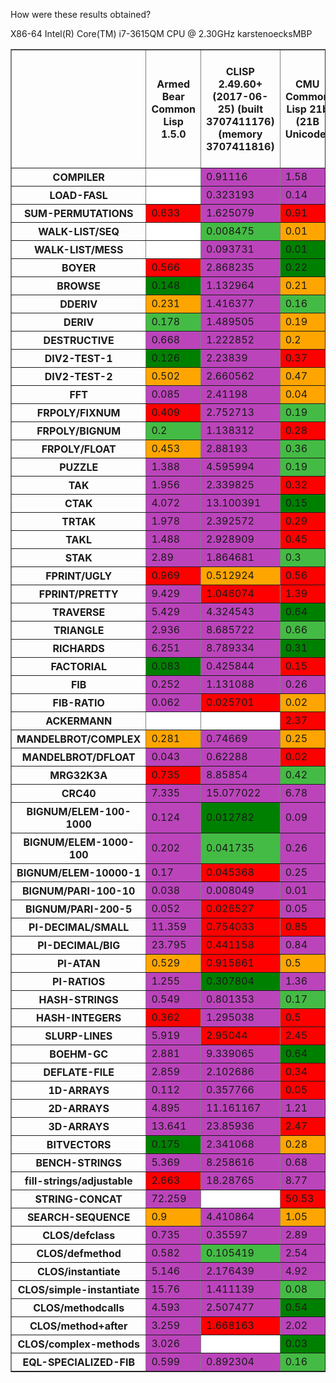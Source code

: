 
How were these results obtained?



<!DOCTYPE html PUBLIC "-//W3C//DTD XHTML 1.0 Strict//EN" "http://www.w3.org/TR/xhtml1/DTD/xhtml1-strict.dtd">
<p>X86-64 Intel(R) Core(TM) i7-3615QM CPU @ 2.30GHz karstenoecksMBP</p><table border='1'><tr><td style='max-width: 100px;'></td><th>Armed Bear Common Lisp 1.5.0</th><th>CLISP 2.49.60+ (2017-06-25) (built 3707411176) (memory 3707411816)</th><th>CMU Common Lisp 21b (21B Unicode)</th><th>CMU Common Lisp 21c (21C Unicode)</th><th>Clozure Common Lisp Version 1.12-dev/v1.12-dev.0-20-g47fd1930  (DarwinX8664)</th><th>ECL 16.1.3</th><th>GNU Common Lisp (GCL) GCL 2.6.12</th><th>International Allegro CL Free Express Edition 10.0 [Mac OS X (Intel)] (Mar 24, 2017 19:50)</th><th>International Allegro CL Free Express Edition 10.1 [32-bit Mac OS X (Intel)] (Oct 30, 2017 12:55)</th><th>LispWorks Personal Edition 6.1.1</th><th>SBCL 1.3.19</th><th>clasp cclasp-boehm-FRGO_CLASP_DEV_FOREIGN_DATA_002-1212-g7a6472a72</th><th>clasp cclasp-boehm-FRGO_CLASP_DEV_FOREIGN_DATA_002-1815-g7f4e661b2</th><th>clasp cclasp-boehm-FRGO_CLASP_DEV_FOREIGN_DATA_002-1855-g5235ae840</th></tr><tr><th>COMPILER</th><td style='background-color: #fff;'></td><td style='background-color: #b4b;'>0.91116</td><td style='background-color: #b4b;'>1.58</td><td style='background-color: #b4b;'>0.86</td><td style='background-color: #b4b;'>0.851327</td><td style='background-color: #b4b;'>1.082</td><td style='background-color: GREEN;'>0.09</td><td style='background-color: #b4b;'>0.68</td><td style='background-color: #b4b;'>0.57</td><td style='background-color: #b4b;'>0.518</td><td style='background-color: #b4b;'>1.009</td><td style='background-color: #b4b;'>130.18564</td><td style='background-color: #b4b;'>130.02193</td><td style='background-color: #b4b;'>105.2658</td></tr><tr><th>LOAD-FASL</th><td style='background-color: #fff;'></td><td style='background-color: #b4b;'>0.323193</td><td style='background-color: #b4b;'>0.14</td><td style='background-color: #b4b;'>0.12</td><td style='background-color: #b4b;'>0.124536</td><td style='background-color: #b4b;'>0.11</td><td style='background-color: GREEN;'>0.01</td><td style='background-color: #b4b;'>0.13</td><td style='background-color: #b4b;'>0.11</td><td style='background-color: #b4b;'>0.132</td><td style='background-color: #b4b;'>0.19</td><td style='background-color: #b4b;'>0.90173626</td><td style='background-color: #b4b;'>0.16898806</td><td style='background-color: #b4b;'>0.18405464</td></tr><tr><th>SUM-PERMUTATIONS</th><td style='background-color: RED;'>0.633</td><td style='background-color: #b4b;'>1.625079</td><td style='background-color: RED;'>0.91</td><td style='background-color: RED;'>0.82</td><td style='background-color: #b4b;'>1.573237</td><td style='background-color: RED;'>0.709</td><td style='background-color: RED;'>0.87</td><td style='background-color: RED;'>0.59</td><td style='background-color: RED;'>0.87</td><td style='background-color: #fff;'></td><td style='background-color: GREEN;'>0.257</td><td style='background-color: #b4b;'>7.117401</td><td style='background-color: #b4b;'>2.3196971</td><td style='background-color: #b4b;'>1.9622355</td></tr><tr><th>WALK-LIST/SEQ</th><td style='background-color: #fff;'></td><td style='background-color: #4b4;'>0.008475</td><td style='background-color: ORANGE;'>0.01</td><td style='background-color: ORANGE;'>0.01</td><td style='background-color: #4b4;'>0.007671</td><td style='background-color: ORANGE;'>0.01</td><td style='background-color: RED;'>0.02</td><td style='background-color: #fff;'></td><td style='background-color: #fff;'></td><td style='background-color: #fff;'></td><td style='background-color: GREEN;'>0.006</td><td style='background-color: #b4b;'>0.14908162</td><td style='background-color: #b4b;'>0.17965353</td><td style='background-color: #b4b;'>0.17842026</td></tr><tr><th>WALK-LIST/MESS</th><td style='background-color: #fff;'></td><td style='background-color: #b4b;'>0.093731</td><td style='background-color: GREEN;'>0.01</td><td style='background-color: ORANGE;'>0.02</td><td style='background-color: ORANGE;'>0.018417</td><td style='background-color: #b4b;'>0.045</td><td style='background-color: GREEN;'>0.01</td><td style='background-color: #fff;'></td><td style='background-color: #fff;'></td><td style='background-color: #fff;'></td><td style='background-color: #4b4;'>0.014</td><td style='background-color: #fff;'></td><td style='background-color: #fff;'></td><td style='background-color: #fff;'></td></tr><tr><th>BOYER</th><td style='background-color: RED;'>0.566</td><td style='background-color: #b4b;'>2.868235</td><td style='background-color: GREEN;'>0.22</td><td style='background-color: GREEN;'>0.22</td><td style='background-color: #b4b;'>0.922835</td><td style='background-color: #b4b;'>1.123</td><td style='background-color: GREEN;'>0.23</td><td style='background-color: RED;'>0.42</td><td style='background-color: #4b4;'>0.32</td><td style='background-color: RED;'>0.425</td><td style='background-color: GREEN;'>0.201</td><td style='background-color: #b4b;'>3.0634224</td><td style='background-color: #b4b;'>1.1952511</td><td style='background-color: #b4b;'>1.1210427</td></tr><tr><th>BROWSE</th><td style='background-color: GREEN;'>0.148</td><td style='background-color: #b4b;'>1.132964</td><td style='background-color: ORANGE;'>0.21</td><td style='background-color: #4b4;'>0.2</td><td style='background-color: RED;'>0.304233</td><td style='background-color: RED;'>0.284</td><td style='background-color: GREEN;'>0.15</td><td style='background-color: RED;'>0.28</td><td style='background-color: #4b4;'>0.16</td><td style='background-color: #4b4;'>0.175</td><td style='background-color: GREEN;'>0.125</td><td style='background-color: #b4b;'>1.540497</td><td style='background-color: RED;'>0.4533729</td><td style='background-color: RED;'>0.4497367</td></tr><tr><th>DDERIV</th><td style='background-color: ORANGE;'>0.231</td><td style='background-color: #b4b;'>1.416377</td><td style='background-color: #4b4;'>0.16</td><td style='background-color: #4b4;'>0.15</td><td style='background-color: ORANGE;'>0.234023</td><td style='background-color: #b4b;'>0.706</td><td style='background-color: #4b4;'>0.15</td><td style='background-color: RED;'>0.24</td><td style='background-color: ORANGE;'>0.19</td><td style='background-color: ORANGE;'>0.202</td><td style='background-color: GREEN;'>0.118</td><td style='background-color: #b4b;'>1.291915</td><td style='background-color: #b4b;'>0.9131216</td><td style='background-color: #b4b;'>0.7912851</td></tr><tr><th>DERIV</th><td style='background-color: #4b4;'>0.178</td><td style='background-color: #b4b;'>1.489505</td><td style='background-color: ORANGE;'>0.19</td><td style='background-color: #4b4;'>0.17</td><td style='background-color: RED;'>0.252435</td><td style='background-color: #b4b;'>0.69</td><td style='background-color: #4b4;'>0.15</td><td style='background-color: ORANGE;'>0.23</td><td style='background-color: #4b4;'>0.17</td><td style='background-color: ORANGE;'>0.196</td><td style='background-color: GREEN;'>0.116</td><td style='background-color: #b4b;'>1.4520442</td><td style='background-color: #b4b;'>0.8991261</td><td style='background-color: #b4b;'>0.8213726</td></tr><tr><th>DESTRUCTIVE</th><td style='background-color: #b4b;'>0.668</td><td style='background-color: #b4b;'>1.222852</td><td style='background-color: ORANGE;'>0.2</td><td style='background-color: ORANGE;'>0.19</td><td style='background-color: RED;'>0.206367</td><td style='background-color: #b4b;'>0.437</td><td style='background-color: GREEN;'>0.1</td><td style='background-color: RED;'>0.22</td><td style='background-color: RED;'>0.21</td><td style='background-color: ORANGE;'>0.176</td><td style='background-color: GREEN;'>0.109</td><td style='background-color: #b4b;'>1.2996838</td><td style='background-color: RED;'>0.34045058</td><td style='background-color: RED;'>0.30885664</td></tr><tr><th>DIV2-TEST-1</th><td style='background-color: GREEN;'>0.126</td><td style='background-color: #b4b;'>2.23839</td><td style='background-color: RED;'>0.37</td><td style='background-color: RED;'>0.34</td><td style='background-color: RED;'>0.410792</td><td style='background-color: #b4b;'>0.768</td><td style='background-color: ORANGE;'>0.23</td><td style='background-color: RED;'>0.27</td><td style='background-color: ORANGE;'>0.24</td><td style='background-color: RED;'>0.369</td><td style='background-color: #4b4;'>0.183</td><td style='background-color: #b4b;'>4.3358493</td><td style='background-color: #b4b;'>1.1646844</td><td style='background-color: #b4b;'>1.5431376</td></tr><tr><th>DIV2-TEST-2</th><td style='background-color: ORANGE;'>0.502</td><td style='background-color: #b4b;'>2.660562</td><td style='background-color: ORANGE;'>0.47</td><td style='background-color: ORANGE;'>0.43</td><td style='background-color: RED;'>0.535293</td><td style='background-color: #b4b;'>1.493</td><td style='background-color: RED;'>0.53</td><td style='background-color: RED;'>0.55</td><td style='background-color: ORANGE;'>0.45</td><td style='background-color: #4b4;'>0.417</td><td style='background-color: GREEN;'>0.264</td><td style='background-color: #b4b;'>4.084205</td><td style='background-color: #b4b;'>1.8256881</td><td style='background-color: #b4b;'>1.8384475</td></tr><tr><th>FFT</th><td style='background-color: #b4b;'>0.085</td><td style='background-color: #b4b;'>2.41198</td><td style='background-color: ORANGE;'>0.04</td><td style='background-color: #4b4;'>0.03</td><td style='background-color: RED;'>0.058986</td><td style='background-color: #b4b;'>0.653</td><td style='background-color: #b4b;'>0.49</td><td style='background-color: #b4b;'>1.36</td><td style='background-color: #b4b;'>0.67</td><td style='background-color: #b4b;'>0.602</td><td style='background-color: GREEN;'>0.02</td><td style='background-color: #b4b;'>2.770257</td><td style='background-color: #b4b;'>1.8886076</td><td style='background-color: #b4b;'>0.7072178</td></tr><tr><th>FRPOLY/FIXNUM</th><td style='background-color: RED;'>0.409</td><td style='background-color: #b4b;'>2.752713</td><td style='background-color: #4b4;'>0.19</td><td style='background-color: GREEN;'>0.17</td><td style='background-color: RED;'>0.412657</td><td style='background-color: #b4b;'>0.972</td><td style='background-color: GREEN;'>0.14</td><td style='background-color: RED;'>0.39</td><td style='background-color: ORANGE;'>0.25</td><td style='background-color: ORANGE;'>0.27</td><td style='background-color: GREEN;'>0.172</td><td style='background-color: #b4b;'>6.56075</td><td style='background-color: #b4b;'>3.7565346</td><td style='background-color: #b4b;'>3.98628</td></tr><tr><th>FRPOLY/BIGNUM</th><td style='background-color: #4b4;'>0.2</td><td style='background-color: #b4b;'>1.138312</td><td style='background-color: RED;'>0.28</td><td style='background-color: ORANGE;'>0.24</td><td style='background-color: RED;'>0.527611</td><td style='background-color: RED;'>0.374</td><td style='background-color: #b4b;'>0.6</td><td style='background-color: RED;'>0.33</td><td style='background-color: ORANGE;'>0.26</td><td style='background-color: RED;'>0.386</td><td style='background-color: GREEN;'>0.134</td><td style='background-color: #b4b;'>2.640192</td><td style='background-color: #b4b;'>1.7932048</td><td style='background-color: #b4b;'>1.6488165</td></tr><tr><th>FRPOLY/FLOAT</th><td style='background-color: ORANGE;'>0.453</td><td style='background-color: #b4b;'>2.88193</td><td style='background-color: #4b4;'>0.36</td><td style='background-color: #4b4;'>0.33</td><td style='background-color: RED;'>0.557531</td><td style='background-color: #b4b;'>1.023</td><td style='background-color: GREEN;'>0.24</td><td style='background-color: RED;'>0.5</td><td style='background-color: #4b4;'>0.35</td><td style='background-color: ORANGE;'>0.399</td><td style='background-color: GREEN;'>0.273</td><td style='background-color: #b4b;'>5.11925</td><td style='background-color: #b4b;'>2.4277158</td><td style='background-color: #b4b;'>2.343907</td></tr><tr><th>PUZZLE</th><td style='background-color: #b4b;'>1.388</td><td style='background-color: #b4b;'>4.595994</td><td style='background-color: #4b4;'>0.19</td><td style='background-color: GREEN;'>0.15</td><td style='background-color: RED;'>0.479457</td><td style='background-color: #b4b;'>2.208</td><td style='background-color: #4b4;'>0.24</td><td style='background-color: #b4b;'>2.7</td><td style='background-color: #b4b;'>1.65</td><td style='background-color: #b4b;'>1.053</td><td style='background-color: GREEN;'>0.157</td><td style='background-color: #b4b;'>9.510586</td><td style='background-color: #b4b;'>3.197387</td><td style='background-color: #b4b;'>1.423978</td></tr><tr><th>TAK</th><td style='background-color: #b4b;'>1.956</td><td style='background-color: #b4b;'>2.339825</td><td style='background-color: RED;'>0.32</td><td style='background-color: RED;'>0.28</td><td style='background-color: GREEN;'>0.082701</td><td style='background-color: #b4b;'>1.322</td><td style='background-color: RED;'>0.3</td><td style='background-color: RED;'>0.18</td><td style='background-color: RED;'>0.18</td><td style='background-color: ORANGE;'>0.151</td><td style='background-color: ORANGE;'>0.14</td><td style='background-color: #b4b;'>1.6712415</td><td style='background-color: #b4b;'>0.7684502</td><td style='background-color: #b4b;'>0.83642954</td></tr><tr><th>CTAK</th><td style='background-color: #b4b;'>4.072</td><td style='background-color: #b4b;'>13.100391</td><td style='background-color: GREEN;'>0.15</td><td style='background-color: GREEN;'>0.13</td><td style='background-color: RED;'>0.347228</td><td style='background-color: #b4b;'>1.364</td><td style='background-color: #b4b;'>4.72</td><td style='background-color: RED;'>0.38</td><td style='background-color: RED;'>0.39</td><td style='background-color: GREEN;'>0.145</td><td style='background-color: ORANGE;'>0.218</td><td style='background-color: #b4b;'>90.550835</td><td style='background-color: #b4b;'>78.47339</td><td style='background-color: #b4b;'>77.954796</td></tr><tr><th>TRTAK</th><td style='background-color: #b4b;'>1.978</td><td style='background-color: #b4b;'>2.392572</td><td style='background-color: RED;'>0.29</td><td style='background-color: RED;'>0.28</td><td style='background-color: GREEN;'>0.083853</td><td style='background-color: #b4b;'>1.344</td><td style='background-color: RED;'>0.3</td><td style='background-color: RED;'>0.19</td><td style='background-color: RED;'>0.18</td><td style='background-color: ORANGE;'>0.143</td><td style='background-color: ORANGE;'>0.139</td><td style='background-color: #b4b;'>1.8113798</td><td style='background-color: #b4b;'>0.7574214</td><td style='background-color: #b4b;'>0.7356368</td></tr><tr><th>TAKL</th><td style='background-color: #b4b;'>1.488</td><td style='background-color: #b4b;'>2.928909</td><td style='background-color: RED;'>0.45</td><td style='background-color: RED;'>0.37</td><td style='background-color: #4b4;'>0.26505</td><td style='background-color: #b4b;'>0.871</td><td style='background-color: GREEN;'>0.18</td><td style='background-color: RED;'>0.51</td><td style='background-color: RED;'>0.58</td><td style='background-color: GREEN;'>0.17</td><td style='background-color: RED;'>0.407</td><td style='background-color: #b4b;'>4.4446373</td><td style='background-color: #b4b;'>2.0139492</td><td style='background-color: #b4b;'>1.8171562</td></tr><tr><th>STAK</th><td style='background-color: #b4b;'>2.89</td><td style='background-color: #b4b;'>1.864681</td><td style='background-color: #4b4;'>0.3</td><td style='background-color: #4b4;'>0.29</td><td style='background-color: RED;'>0.541271</td><td style='background-color: #b4b;'>1.094</td><td style='background-color: #4b4;'>0.25</td><td style='background-color: RED;'>0.73</td><td style='background-color: RED;'>0.74</td><td style='background-color: #4b4;'>0.281</td><td style='background-color: GREEN;'>0.197</td><td style='background-color: #b4b;'>10.359367</td><td style='background-color: #b4b;'>8.087284</td><td style='background-color: #b4b;'>7.3820157</td></tr><tr><th>FPRINT/UGLY</th><td style='background-color: RED;'>0.969</td><td style='background-color: ORANGE;'>0.512924</td><td style='background-color: RED;'>0.56</td><td style='background-color: RED;'>0.6</td><td style='background-color: #b4b;'>1.58361</td><td style='background-color: #b4b;'>1.585</td><td style='background-color: RED;'>0.57</td><td style='background-color: GREEN;'>0.29</td><td style='background-color: GREEN;'>0.26</td><td style='background-color: RED;'>0.914</td><td style='background-color: ORANGE;'>0.46</td><td style='background-color: #b4b;'>2.8981946</td><td style='background-color: #b4b;'>2.9136956</td><td style='background-color: #b4b;'>3.0861437</td></tr><tr><th>FPRINT/PRETTY</th><td style='background-color: #b4b;'>9.429</td><td style='background-color: RED;'>1.046074</td><td style='background-color: RED;'>1.39</td><td style='background-color: RED;'>1.39</td><td style='background-color: #b4b;'>1.819929</td><td style='background-color: #b4b;'>6.299</td><td style='background-color: GREEN;'>0.38</td><td style='background-color: RED;'>0.78</td><td style='background-color: ORANGE;'>0.75</td><td style='background-color: #b4b;'>2.514</td><td style='background-color: RED;'>0.838</td><td style='background-color: #b4b;'>78.03398</td><td style='background-color: #b4b;'>30.354357</td><td style='background-color: #b4b;'>23.680075</td></tr><tr><th>TRAVERSE</th><td style='background-color: #b4b;'>5.429</td><td style='background-color: #b4b;'>4.324543</td><td style='background-color: GREEN;'>0.64</td><td style='background-color: GREEN;'>0.6</td><td style='background-color: #4b4;'>0.804066</td><td style='background-color: #b4b;'>2.739</td><td style='background-color: GREEN;'>0.58</td><td style='background-color: ORANGE;'>1.06</td><td style='background-color: ORANGE;'>1.06</td><td style='background-color: #4b4;'>0.727</td><td style='background-color: GREEN;'>0.608</td><td style='background-color: #b4b;'>26.118906</td><td style='background-color: #b4b;'>20.020092</td><td style='background-color: #b4b;'>5.01429</td></tr><tr><th>TRIANGLE</th><td style='background-color: #b4b;'>2.936</td><td style='background-color: #b4b;'>8.685722</td><td style='background-color: #4b4;'>0.66</td><td style='background-color: GREEN;'>0.6</td><td style='background-color: GREEN;'>0.610619</td><td style='background-color: #b4b;'>3.109</td><td style='background-color: #4b4;'>0.71</td><td style='background-color: #b4b;'>2.14</td><td style='background-color: RED;'>1.34</td><td style='background-color: ORANGE;'>0.952</td><td style='background-color: GREEN;'>0.507</td><td style='background-color: #b4b;'>6.742561</td><td style='background-color: #b4b;'>17.80549</td><td style='background-color: #b4b;'>2.1325517</td></tr><tr><th>RICHARDS</th><td style='background-color: #b4b;'>6.251</td><td style='background-color: #b4b;'>8.789334</td><td style='background-color: GREEN;'>0.31</td><td style='background-color: GREEN;'>0.3</td><td style='background-color: RED;'>0.893225</td><td style='background-color: #b4b;'>4.586</td><td style='background-color: GREEN;'>0.35</td><td style='background-color: #b4b;'>1.66</td><td style='background-color: #b4b;'>1.74</td><td style='background-color: #b4b;'>1.233</td><td style='background-color: GREEN;'>0.343</td><td style='background-color: #b4b;'>16.274948</td><td style='background-color: #b4b;'>8.751035</td><td style='background-color: #b4b;'>8.098805</td></tr><tr><th>FACTORIAL</th><td style='background-color: GREEN;'>0.083</td><td style='background-color: #b4b;'>0.425844</td><td style='background-color: RED;'>0.15</td><td style='background-color: ORANGE;'>0.12</td><td style='background-color: #4b4;'>0.106827</td><td style='background-color: ORANGE;'>0.139</td><td style='background-color: RED;'>0.27</td><td style='background-color: RED;'>0.2</td><td style='background-color: RED;'>0.21</td><td style='background-color: RED;'>0.173</td><td style='background-color: GREEN;'>0.071</td><td style='background-color: #b4b;'>0.5177322</td><td style='background-color: #b4b;'>0.5665257</td><td style='background-color: #b4b;'>0.50251627</td></tr><tr><th>FIB</th><td style='background-color: #b4b;'>0.252</td><td style='background-color: #b4b;'>1.131088</td><td style='background-color: #b4b;'>0.26</td><td style='background-color: #b4b;'>0.25</td><td style='background-color: GREEN;'>0.042886</td><td style='background-color: #b4b;'>0.517</td><td style='background-color: ORANGE;'>0.08</td><td style='background-color: ORANGE;'>0.08</td><td style='background-color: ORANGE;'>0.07</td><td style='background-color: ORANGE;'>0.08</td><td style='background-color: RED;'>0.128</td><td style='background-color: #b4b;'>0.31773672</td><td style='background-color: #b4b;'>0.27542576</td><td style='background-color: #b4b;'>0.2943802</td></tr><tr><th>FIB-RATIO</th><td style='background-color: #b4b;'>0.062</td><td style='background-color: RED;'>0.025701</td><td style='background-color: ORANGE;'>0.02</td><td style='background-color: ORANGE;'>0.02</td><td style='background-color: RED;'>0.02232</td><td style='background-color: #b4b;'>0.046</td><td style='background-color: #b4b;'>1.41</td><td style='background-color: GREEN;'>0.01</td><td style='background-color: GREEN;'>0.01</td><td style='background-color: RED;'>0.037</td><td style='background-color: #4b4;'>0.014</td><td style='background-color: #fff;'></td><td style='background-color: #fff;'></td><td style='background-color: #fff;'></td></tr><tr><th>ACKERMANN</th><td style='background-color: #fff;'></td><td style='background-color: #fff;'></td><td style='background-color: RED;'>2.37</td><td style='background-color: RED;'>2.08</td><td style='background-color: GREEN;'>0.59432</td><td style='background-color: #b4b;'>5.698</td><td style='background-color: RED;'>1.26</td><td style='background-color: ORANGE;'>1.07</td><td style='background-color: ORANGE;'>1.07</td><td style='background-color: GREEN;'>0.667</td><td style='background-color: RED;'>2.286</td><td style='background-color: #b4b;'>15.047648</td><td style='background-color: #b4b;'>6.960353</td><td style='background-color: #b4b;'>6.4944506</td></tr><tr><th>MANDELBROT/COMPLEX</th><td style='background-color: ORANGE;'>0.281</td><td style='background-color: #b4b;'>0.74669</td><td style='background-color: ORANGE;'>0.25</td><td style='background-color: ORANGE;'>0.25</td><td style='background-color: ORANGE;'>0.287113</td><td style='background-color: RED;'>0.361</td><td style='background-color: GREEN;'>0.17</td><td style='background-color: GREEN;'>0.16</td><td style='background-color: GREEN;'>0.18</td><td style='background-color: RED;'>0.565</td><td style='background-color: GREEN;'>0.15</td><td style='background-color: #fff;'></td><td style='background-color: #fff;'></td><td style='background-color: #fff;'></td></tr><tr><th>MANDELBROT/DFLOAT</th><td style='background-color: #b4b;'>0.043</td><td style='background-color: #b4b;'>0.62288</td><td style='background-color: RED;'>0.02</td><td style='background-color: ORANGE;'>0.01</td><td style='background-color: #b4b;'>0.026685</td><td style='background-color: #b4b;'>0.377</td><td style='background-color: #b4b;'>0.12</td><td style='background-color: #b4b;'>0.12</td><td style='background-color: #b4b;'>0.13</td><td style='background-color: #b4b;'>0.137</td><td style='background-color: GREEN;'>0.006</td><td style='background-color: #b4b;'>0.6466906</td><td style='background-color: #b4b;'>0.30757698</td><td style='background-color: #b4b;'>0.2801186</td></tr><tr><th>MRG32K3A</th><td style='background-color: RED;'>0.735</td><td style='background-color: #b4b;'>8.85854</td><td style='background-color: #4b4;'>0.42</td><td style='background-color: #4b4;'>0.39</td><td style='background-color: #b4b;'>4.302277</td><td style='background-color: #b4b;'>1.36</td><td style='background-color: #b4b;'>9.48</td><td style='background-color: GREEN;'>0.29</td><td style='background-color: GREEN;'>0.31</td><td style='background-color: #b4b;'>2.746</td><td style='background-color: #4b4;'>0.412</td><td style='background-color: #b4b;'>5.605691</td><td style='background-color: #b4b;'>1.2280335</td><td style='background-color: RED;'>0.99000144</td></tr><tr><th>CRC40</th><td style='background-color: #b4b;'>7.335</td><td style='background-color: #b4b;'>15.077022</td><td style='background-color: #b4b;'>6.78</td><td style='background-color: #b4b;'>6.11</td><td style='background-color: RED;'>1.223005</td><td style='background-color: #b4b;'>5.016</td><td style='background-color: #b4b;'>1.27</td><td style='background-color: #b4b;'>7.73</td><td style='background-color: #b4b;'>7.89</td><td style='background-color: #b4b;'>17.791</td><td style='background-color: GREEN;'>0.312</td><td style='background-color: #b4b;'>111.241005</td><td style='background-color: #b4b;'>98.97776</td><td style='background-color: #b4b;'>96.253654</td></tr><tr><th>BIGNUM/ELEM-100-1000</th><td style='background-color: #b4b;'>0.124</td><td style='background-color: GREEN;'>0.012782</td><td style='background-color: #b4b;'>0.09</td><td style='background-color: #b4b;'>0.08</td><td style='background-color: #b4b;'>0.565293</td><td style='background-color: #4b4;'>0.018</td><td style='background-color: #b4b;'>0.43</td><td style='background-color: #b4b;'>0.1</td><td style='background-color: #b4b;'>0.11</td><td style='background-color: #b4b;'>0.162</td><td style='background-color: RED;'>0.038</td><td style='background-color: #b4b;'>0.09153065</td><td style='background-color: #b4b;'>0.088254385</td><td style='background-color: #b4b;'>0.07581683</td></tr><tr><th>BIGNUM/ELEM-1000-100</th><td style='background-color: #b4b;'>0.202</td><td style='background-color: #4b4;'>0.041735</td><td style='background-color: #b4b;'>0.26</td><td style='background-color: #b4b;'>0.22</td><td style='background-color: #b4b;'>3.679019</td><td style='background-color: GREEN;'>0.028</td><td style='background-color: #b4b;'>0.51</td><td style='background-color: #b4b;'>0.53</td><td style='background-color: #b4b;'>0.5</td><td style='background-color: #b4b;'>0.377</td><td style='background-color: RED;'>0.059</td><td style='background-color: GREEN;'>0.027068734</td><td style='background-color: GREEN;'>0.027842231</td><td style='background-color: GREEN;'>0.028599445</td></tr><tr><th>BIGNUM/ELEM-10000-1</th><td style='background-color: #b4b;'>0.17</td><td style='background-color: RED;'>0.045368</td><td style='background-color: #b4b;'>0.25</td><td style='background-color: #b4b;'>0.21</td><td style='background-color: #b4b;'>3.74501</td><td style='background-color: RED;'>0.035</td><td style='background-color: #b4b;'>0.1</td><td style='background-color: #b4b;'>0.7</td><td style='background-color: #b4b;'>0.68</td><td style='background-color: #b4b;'>0.385</td><td style='background-color: RED;'>0.035</td><td style='background-color: GREEN;'>0.017007206</td><td style='background-color: GREEN;'>0.017755361</td><td style='background-color: GREEN;'>0.018446743</td></tr><tr><th>BIGNUM/PARI-100-10</th><td style='background-color: #b4b;'>0.038</td><td style='background-color: #b4b;'>0.008049</td><td style='background-color: #b4b;'>0.01</td><td style='background-color: #b4b;'>0.01</td><td style='background-color: #b4b;'>0.370588</td><td style='background-color: #b4b;'>0.002</td><td style='background-color: GREEN;'>0.0</td><td style='background-color: #b4b;'>0.02</td><td style='background-color: #b4b;'>0.02</td><td style='background-color: #b4b;'>0.018</td><td style='background-color: #b4b;'>0.009</td><td style='background-color: #b4b;'>0.013545867</td><td style='background-color: #b4b;'>0.014183906</td><td style='background-color: #b4b;'>0.012484365</td></tr><tr><th>BIGNUM/PARI-200-5</th><td style='background-color: #b4b;'>0.052</td><td style='background-color: RED;'>0.026527</td><td style='background-color: #b4b;'>0.05</td><td style='background-color: #b4b;'>0.06</td><td style='background-color: #b4b;'>10.450658</td><td style='background-color: GREEN;'>0.008</td><td style='background-color: #b4b;'>0.04</td><td style='background-color: #b4b;'>0.11</td><td style='background-color: #b4b;'>0.1</td><td style='background-color: #b4b;'>0.058</td><td style='background-color: RED;'>0.025</td><td style='background-color: RED;'>0.01979762</td><td style='background-color: RED;'>0.024350137</td><td style='background-color: RED;'>0.018094722</td></tr><tr><th>PI-DECIMAL/SMALL</th><td style='background-color: #b4b;'>11.359</td><td style='background-color: RED;'>0.754033</td><td style='background-color: RED;'>0.85</td><td style='background-color: RED;'>0.76</td><td style='background-color: #b4b;'>1.264732</td><td style='background-color: #b4b;'>1.526</td><td style='background-color: #b4b;'>56.94</td><td style='background-color: RED;'>0.78</td><td style='background-color: RED;'>0.72</td><td style='background-color: #b4b;'>5.732</td><td style='background-color: GREEN;'>0.295</td><td style='background-color: #fff;'></td><td style='background-color: #fff;'></td><td style='background-color: #fff;'></td></tr><tr><th>PI-DECIMAL/BIG</th><td style='background-color: #b4b;'>23.795</td><td style='background-color: RED;'>0.441158</td><td style='background-color: #b4b;'>0.84</td><td style='background-color: #b4b;'>0.74</td><td style='background-color: #b4b;'>1.54468</td><td style='background-color: #b4b;'>1.108</td><td style='background-color: #b4b;'>35.06</td><td style='background-color: #b4b;'>0.77</td><td style='background-color: #b4b;'>0.7</td><td style='background-color: #b4b;'>7.27</td><td style='background-color: GREEN;'>0.122</td><td style='background-color: #fff;'></td><td style='background-color: #fff;'></td><td style='background-color: #fff;'></td></tr><tr><th>PI-ATAN</th><td style='background-color: ORANGE;'>0.529</td><td style='background-color: RED;'>0.915861</td><td style='background-color: ORANGE;'>0.5</td><td style='background-color: #4b4;'>0.43</td><td style='background-color: #b4b;'>1.375733</td><td style='background-color: GREEN;'>0.294</td><td style='background-color: #b4b;'>3.51</td><td style='background-color: RED;'>0.65</td><td style='background-color: RED;'>0.62</td><td style='background-color: RED;'>0.704</td><td style='background-color: ORANGE;'>0.476</td><td style='background-color: #fff;'></td><td style='background-color: #fff;'></td><td style='background-color: #fff;'></td></tr><tr><th>PI-RATIOS</th><td style='background-color: #b4b;'>1.255</td><td style='background-color: GREEN;'>0.307804</td><td style='background-color: #b4b;'>1.36</td><td style='background-color: #b4b;'>1.34</td><td style='background-color: #b4b;'>3.842425</td><td style='background-color: #4b4;'>0.458</td><td style='background-color: #b4b;'>11.33</td><td style='background-color: #b4b;'>1.39</td><td style='background-color: #b4b;'>1.3</td><td style='background-color: #b4b;'>2.556</td><td style='background-color: RED;'>0.63</td><td style='background-color: RED;'>1.1884718</td><td style='background-color: #b4b;'>1.2848881</td><td style='background-color: RED;'>1.1374128</td></tr><tr><th>HASH-STRINGS</th><td style='background-color: #b4b;'>0.549</td><td style='background-color: #b4b;'>0.801353</td><td style='background-color: #4b4;'>0.17</td><td style='background-color: #4b4;'>0.17</td><td style='background-color: #b4b;'>2.749757</td><td style='background-color: RED;'>0.364</td><td style='background-color: #b4b;'>0.96</td><td style='background-color: RED;'>0.23</td><td style='background-color: ORANGE;'>0.21</td><td style='background-color: RED;'>0.271</td><td style='background-color: GREEN;'>0.113</td><td style='background-color: #b4b;'>2.0933933</td><td style='background-color: #b4b;'>0.8741576</td><td style='background-color: #b4b;'>0.8137116</td></tr><tr><th>HASH-INTEGERS</th><td style='background-color: RED;'>0.362</td><td style='background-color: #b4b;'>1.295038</td><td style='background-color: RED;'>0.5</td><td style='background-color: RED;'>0.45</td><td style='background-color: #b4b;'>1.408069</td><td style='background-color: RED;'>0.551</td><td style='background-color: GREEN;'>0.22</td><td style='background-color: GREEN;'>0.18</td><td style='background-color: GREEN;'>0.19</td><td style='background-color: GREEN;'>0.216</td><td style='background-color: GREEN;'>0.198</td><td style='background-color: #b4b;'>1.5365052</td><td style='background-color: #b4b;'>1.134589</td><td style='background-color: #b4b;'>0.9390049</td></tr><tr><th>SLURP-LINES</th><td style='background-color: #b4b;'>5.919</td><td style='background-color: RED;'>2.95044</td><td style='background-color: RED;'>2.45</td><td style='background-color: RED;'>2.45</td><td style='background-color: #b4b;'>11.555142</td><td style='background-color: #b4b;'>7.34</td><td style='background-color: #b4b;'>6.73</td><td style='background-color: GREEN;'>1.23</td><td style='background-color: GREEN;'>1.24</td><td style='background-color: #4b4;'>1.778</td><td style='background-color: GREEN;'>1.216</td><td style='background-color: #b4b;'>52.293865</td><td style='background-color: #b4b;'>51.37444</td><td style='background-color: #b4b;'>47.2352</td></tr><tr><th>BOEHM-GC</th><td style='background-color: #b4b;'>2.881</td><td style='background-color: #b4b;'>9.339065</td><td style='background-color: GREEN;'>0.64</td><td style='background-color: GREEN;'>0.59</td><td style='background-color: #b4b;'>5.473692</td><td style='background-color: #b4b;'>4.014</td><td style='background-color: RED;'>1.11</td><td style='background-color: #4b4;'>0.67</td><td style='background-color: #4b4;'>0.73</td><td style='background-color: #fff;'></td><td style='background-color: GREEN;'>0.534</td><td style='background-color: #b4b;'>11.477028</td><td style='background-color: #b4b;'>10.623136</td><td style='background-color: #b4b;'>8.86781</td></tr><tr><th>DEFLATE-FILE</th><td style='background-color: #b4b;'>2.859</td><td style='background-color: #b4b;'>2.102686</td><td style='background-color: RED;'>0.34</td><td style='background-color: RED;'>0.28</td><td style='background-color: #4b4;'>0.166694</td><td style='background-color: #b4b;'>1.176</td><td style='background-color: #4b4;'>0.16</td><td style='background-color: #b4b;'>0.56</td><td style='background-color: #b4b;'>0.44</td><td style='background-color: RED;'>0.259</td><td style='background-color: GREEN;'>0.108</td><td style='background-color: #fff;'></td><td style='background-color: #fff;'></td><td style='background-color: #fff;'></td></tr><tr><th>1D-ARRAYS</th><td style='background-color: #b4b;'>0.112</td><td style='background-color: #b4b;'>0.357766</td><td style='background-color: RED;'>0.05</td><td style='background-color: RED;'>0.04</td><td style='background-color: GREEN;'>0.018637</td><td style='background-color: #b4b;'>0.106</td><td style='background-color: #b4b;'>0.13</td><td style='background-color: #b4b;'>0.09</td><td style='background-color: #b4b;'>0.08</td><td style='background-color: #fff;'></td><td style='background-color: GREEN;'>0.022</td><td style='background-color: #b4b;'>1.009913</td><td style='background-color: #b4b;'>0.34530258</td><td style='background-color: #b4b;'>0.17899525</td></tr><tr><th>2D-ARRAYS</th><td style='background-color: #b4b;'>4.895</td><td style='background-color: #b4b;'>11.161167</td><td style='background-color: #b4b;'>1.21</td><td style='background-color: #b4b;'>1.04</td><td style='background-color: RED;'>0.739018</td><td style='background-color: #b4b;'>3.389</td><td style='background-color: #b4b;'>2.44</td><td style='background-color: #b4b;'>7.63</td><td style='background-color: #b4b;'>4.03</td><td style='background-color: #fff;'></td><td style='background-color: GREEN;'>0.232</td><td style='background-color: #b4b;'>13.860003</td><td style='background-color: #b4b;'>11.35935</td><td style='background-color: #b4b;'>3.4040031</td></tr><tr><th>3D-ARRAYS</th><td style='background-color: #b4b;'>13.641</td><td style='background-color: #b4b;'>23.85936</td><td style='background-color: RED;'>2.47</td><td style='background-color: RED;'>2.2</td><td style='background-color: RED;'>1.575277</td><td style='background-color: #b4b;'>7.6</td><td style='background-color: #b4b;'>7.48</td><td style='background-color: #fff;'></td><td style='background-color: #fff;'></td><td style='background-color: #fff;'></td><td style='background-color: GREEN;'>0.705</td><td style='background-color: #b4b;'>32.424004</td><td style='background-color: #b4b;'>22.704441</td><td style='background-color: #b4b;'>7.229812</td></tr><tr><th>BITVECTORS</th><td style='background-color: GREEN;'>0.175</td><td style='background-color: #b4b;'>2.341068</td><td style='background-color: ORANGE;'>0.28</td><td style='background-color: ORANGE;'>0.29</td><td style='background-color: ORANGE;'>0.290175</td><td style='background-color: #b4b;'>2.173</td><td style='background-color: #b4b;'>1.6</td><td style='background-color: RED;'>0.51</td><td style='background-color: RED;'>0.53</td><td style='background-color: RED;'>0.457</td><td style='background-color: GREEN;'>0.174</td><td style='background-color: RED;'>0.5349737</td><td style='background-color: RED;'>0.5513308</td><td style='background-color: RED;'>0.58314484</td></tr><tr><th>BENCH-STRINGS</th><td style='background-color: #b4b;'>5.369</td><td style='background-color: #b4b;'>8.258616</td><td style='background-color: #b4b;'>0.68</td><td style='background-color: #b4b;'>0.75</td><td style='background-color: #b4b;'>0.852319</td><td style='background-color: #b4b;'>2.214</td><td style='background-color: #b4b;'>5.72</td><td style='background-color: #b4b;'>0.44</td><td style='background-color: #b4b;'>0.42</td><td style='background-color: #fff;'></td><td style='background-color: #b4b;'>0.878</td><td style='background-color: #b4b;'>0.24926035</td><td style='background-color: GREEN;'>0.010453181</td><td style='background-color: GREEN;'>0.011333099</td></tr><tr><th>fill-strings/adjustable</th><td style='background-color: RED;'>2.663</td><td style='background-color: #b4b;'>18.28765</td><td style='background-color: #b4b;'>8.77</td><td style='background-color: #b4b;'>8.7</td><td style='background-color: #b4b;'>12.893658</td><td style='background-color: #b4b;'>5.187</td><td style='background-color: GREEN;'>0.88</td><td style='background-color: #b4b;'>5.98</td><td style='background-color: #b4b;'>5.89</td><td style='background-color: #fff;'></td><td style='background-color: RED;'>2.309</td><td style='background-color: #b4b;'>21.35976</td><td style='background-color: #b4b;'>6.5573025</td><td style='background-color: #b4b;'>5.90665</td></tr><tr><th>STRING-CONCAT</th><td style='background-color: #b4b;'>72.259</td><td style='background-color: #fff;'></td><td style='background-color: RED;'>50.53</td><td style='background-color: RED;'>49.24</td><td style='background-color: #4b4;'>23.516285</td><td style='background-color: #4b4;'>26.214</td><td style='background-color: #b4b;'>135.07</td><td style='background-color: #fff;'></td><td style='background-color: #fff;'></td><td style='background-color: #fff;'></td><td style='background-color: GREEN;'>16.664</td><td style='background-color: RED;'>57.499844</td><td style='background-color: ORANGE;'>28.58343</td><td style='background-color: ORANGE;'>30.631477</td></tr><tr><th>SEARCH-SEQUENCE</th><td style='background-color: ORANGE;'>0.9</td><td style='background-color: #b4b;'>4.410864</td><td style='background-color: ORANGE;'>1.05</td><td style='background-color: ORANGE;'>0.99</td><td style='background-color: RED;'>1.385227</td><td style='background-color: RED;'>1.692</td><td style='background-color: #b4b;'>3.13</td><td style='background-color: #4b4;'>0.78</td><td style='background-color: #4b4;'>0.73</td><td style='background-color: #fff;'></td><td style='background-color: GREEN;'>0.543</td><td style='background-color: #b4b;'>20.107292</td><td style='background-color: #b4b;'>5.337782</td><td style='background-color: #b4b;'>3.6263108</td></tr><tr><th>CLOS/defclass</th><td style='background-color: #b4b;'>0.735</td><td style='background-color: #b4b;'>0.35597</td><td style='background-color: #b4b;'>2.89</td><td style='background-color: #b4b;'>2.56</td><td style='background-color: RED;'>0.207225</td><td style='background-color: RED;'>0.223</td><td style='background-color: #b4b;'>0.44</td><td style='background-color: GREEN;'>0.06</td><td style='background-color: GREEN;'>0.06</td><td style='background-color: #4b4;'>0.083</td><td style='background-color: #b4b;'>0.245</td><td style='background-color: #b4b;'>8.126621</td><td style='background-color: #b4b;'>27.639004</td><td style='background-color: #b4b;'>25.148722</td></tr><tr><th>CLOS/defmethod</th><td style='background-color: #b4b;'>0.582</td><td style='background-color: #4b4;'>0.105419</td><td style='background-color: #b4b;'>2.54</td><td style='background-color: #b4b;'>2.49</td><td style='background-color: GREEN;'>0.102159</td><td style='background-color: ORANGE;'>0.159</td><td style='background-color: #b4b;'>0.53</td><td style='background-color: #4b4;'>0.12</td><td style='background-color: #4b4;'>0.11</td><td style='background-color: GREEN;'>0.082</td><td style='background-color: #b4b;'>1.009</td><td style='background-color: #b4b;'>15.783476</td><td style='background-color: #b4b;'>10.014938</td><td style='background-color: #b4b;'>7.6090555</td></tr><tr><th>CLOS/instantiate</th><td style='background-color: #b4b;'>5.146</td><td style='background-color: #b4b;'>2.176439</td><td style='background-color: #b4b;'>4.92</td><td style='background-color: #b4b;'>4.48</td><td style='background-color: RED;'>2.048609</td><td style='background-color: #b4b;'>4.251</td><td style='background-color: #b4b;'>24.9</td><td style='background-color: ORANGE;'>0.89</td><td style='background-color: ORANGE;'>0.94</td><td style='background-color: #4b4;'>0.764</td><td style='background-color: GREEN;'>0.537</td><td style='background-color: #b4b;'>19.4284</td><td style='background-color: #b4b;'>12.167388</td><td style='background-color: #b4b;'>9.257659</td></tr><tr><th>CLOS/simple-instantiate</th><td style='background-color: #b4b;'>15.76</td><td style='background-color: #b4b;'>1.411139</td><td style='background-color: #4b4;'>0.08</td><td style='background-color: #4b4;'>0.08</td><td style='background-color: #b4b;'>4.00962</td><td style='background-color: #b4b;'>11.526</td><td style='background-color: #b4b;'>6.51</td><td style='background-color: GREEN;'>0.07</td><td style='background-color: GREEN;'>0.06</td><td style='background-color: #b4b;'>0.586</td><td style='background-color: GREEN;'>0.058</td><td style='background-color: #b4b;'>53.66393</td><td style='background-color: #b4b;'>17.240435</td><td style='background-color: #b4b;'>9.684299</td></tr><tr><th>CLOS/methodcalls</th><td style='background-color: #b4b;'>4.593</td><td style='background-color: #b4b;'>2.507477</td><td style='background-color: GREEN;'>0.54</td><td style='background-color: GREEN;'>0.52</td><td style='background-color: RED;'>1.543763</td><td style='background-color: RED;'>1.373</td><td style='background-color: #b4b;'>86.16</td><td style='background-color: ORANGE;'>0.86</td><td style='background-color: #4b4;'>0.83</td><td style='background-color: RED;'>1.093</td><td style='background-color: #b4b;'>3.183</td><td style='background-color: #b4b;'>8.826327</td><td style='background-color: #b4b;'>7.508966</td><td style='background-color: #b4b;'>7.2394886</td></tr><tr><th>CLOS/method+after</th><td style='background-color: #b4b;'>3.259</td><td style='background-color: RED;'>1.668163</td><td style='background-color: #b4b;'>2.02</td><td style='background-color: RED;'>1.79</td><td style='background-color: RED;'>1.015011</td><td style='background-color: RED;'>1.122</td><td style='background-color: #fff;'></td><td style='background-color: GREEN;'>0.49</td><td style='background-color: GREEN;'>0.47</td><td style='background-color: GREEN;'>0.571</td><td style='background-color: GREEN;'>0.576</td><td style='background-color: #b4b;'>15.605384</td><td style='background-color: #b4b;'>11.505037</td><td style='background-color: #b4b;'>7.299556</td></tr><tr><th>CLOS/complex-methods</th><td style='background-color: #b4b;'>3.026</td><td style='background-color: #fff;'></td><td style='background-color: GREEN;'>0.03</td><td style='background-color: GREEN;'>0.03</td><td style='background-color: #b4b;'>0.548885</td><td style='background-color: #b4b;'>0.639</td><td style='background-color: #fff;'></td><td style='background-color: #b4b;'>0.18</td><td style='background-color: #b4b;'>0.17</td><td style='background-color: RED;'>0.1</td><td style='background-color: #b4b;'>0.812</td><td style='background-color: #b4b;'>2.8730347</td><td style='background-color: #b4b;'>2.4602678</td><td style='background-color: #b4b;'>2.1883018</td></tr><tr><th>EQL-SPECIALIZED-FIB</th><td style='background-color: #b4b;'>0.599</td><td style='background-color: #b4b;'>0.892304</td><td style='background-color: #4b4;'>0.16</td><td style='background-color: ORANGE;'>0.17</td><td style='background-color: RED;'>0.368345</td><td style='background-color: #b4b;'>1.114</td><td style='background-color: #fff;'></td><td style='background-color: #4b4;'>0.14</td><td style='background-color: #4b4;'>0.14</td><td style='background-color: RED;'>0.397</td><td style='background-color: GREEN;'>0.105</td><td style='background-color: #b4b;'>1.4598988</td><td style='background-color: #fff;'></td><td style='background-color: #fff;'></td></tr></table>
